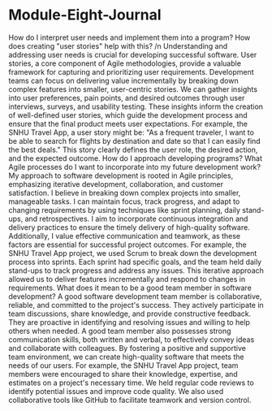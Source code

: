 # Module-Eight-Journal
How do I interpret user needs and implement them into a program? How does creating "user stories" help with this? /n
Understanding and addressing user needs is crucial for developing successful software. User stories, a core component of Agile methodologies, provide a valuable framework for capturing and prioritizing user requirements. Development teams can focus on delivering value incrementally by breaking down complex features into smaller, user-centric stories. We can gather insights into user preferences, pain points, and desired outcomes through user interviews, surveys, and usability testing. These insights inform the creation of well-defined user stories, which guide the development process and ensure that the final product meets user expectations.
For example, the SNHU Travel App, a user story might be: "As a frequent traveler, I want to be able to search for flights by destination and date so that I can easily find the best deals." This story clearly defines the user role, the desired action, and the expected outcome.
How do I approach developing programs? What Agile processes do I want to incorporate into my future development work?
My approach to software development is rooted in Agile principles, emphasizing iterative development, collaboration, and customer satisfaction. I believe in breaking down complex projects into smaller, manageable tasks. I can maintain focus, track progress, and adapt to changing requirements by using techniques like sprint planning, daily stand-ups, and retrospectives. I aim to incorporate continuous integration and delivery practices to ensure the timely delivery of high-quality software. Additionally, I value effective communication and teamwork, as these factors are essential for successful project outcomes.
For example, the SNHU Travel App project, we used Scrum to break down the development process into sprints. Each sprint had specific goals, and the team held daily stand-ups to track progress and address any issues. This iterative approach allowed us to deliver features incrementally and respond to changes in requirements.
What does it mean to be a good team member in software development?
A good software development team member is collaborative, reliable, and committed to the project's success. They actively participate in team discussions, share knowledge, and provide constructive feedback. They are proactive in identifying and resolving issues and willing to help others when needed. A good team member also possesses strong communication skills, both written and verbal, to effectively convey ideas and collaborate with colleagues. By fostering a positive and supportive team environment, we can create high-quality software that meets the needs of our users.
For example, the SNHU Travel App project, team members were encouraged to share their knowledge, expertise, and estimates on a project's necessary time. We held regular code reviews to identify potential issues and improve code quality. We also used collaborative tools like GitHub to facilitate teamwork and version control.
